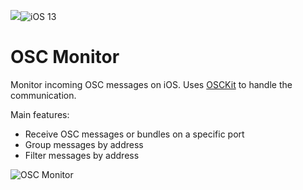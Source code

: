 <img src="https://img.shields.io/badge/Swift-5.2-orange" /><img src="https://img.shields.io/badge/platform-iOS%2013-green" alt="iOS 13" />
# OSC Monitor

Monitor incoming OSC messages on iOS. Uses [OSCKit](https://github.com/SammyTheHand/OSCKit) to handle the communication.

Main features:

* Receive OSC messages or bundles on a specific port
* Group messages by address
* Filter messages by address


![OSC Monitor](https://lukasbahrle.com/oscmonitor/oscmonitor.gif)



